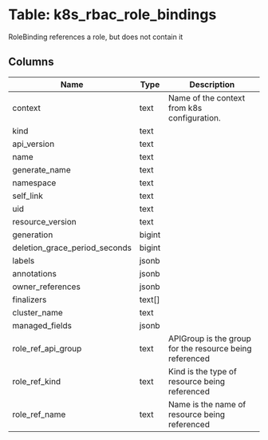
# Table: k8s_rbac_role_bindings
RoleBinding references a role, but does not contain it
## Columns
| Name        | Type           | Description  |
| ------------- | ------------- | -----  |
|context|text|Name of the context from k8s configuration.|
|kind|text||
|api_version|text||
|name|text||
|generate_name|text||
|namespace|text||
|self_link|text||
|uid|text||
|resource_version|text||
|generation|bigint||
|deletion_grace_period_seconds|bigint||
|labels|jsonb||
|annotations|jsonb||
|owner_references|jsonb||
|finalizers|text[]||
|cluster_name|text||
|managed_fields|jsonb||
|role_ref_api_group|text|APIGroup is the group for the resource being referenced|
|role_ref_kind|text|Kind is the type of resource being referenced|
|role_ref_name|text|Name is the name of resource being referenced|
